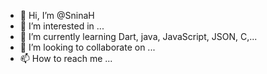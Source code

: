 - 👋 Hi, I’m @SninaH
- 👀 I’m interested in ...
- 🌱 I’m currently learning Dart, java, JavaScript, JSON, C,...
- 💞️ I’m looking to collaborate on ...
- 📫 How to reach me ...

<!---
SninaH/SninaH is a ✨ special ✨ repository because its `README.md` (this file) appears on your GitHub profile.
You can click the Preview link to take a look at your changes.
--->
